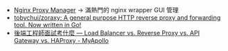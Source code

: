 
- [Nginx Proxy Manager](https://nginxproxymanager.com/) -> 滿熱門的 nginx wrapper GUI 管理
- [tobychui/zoraxy: A general purpose HTTP reverse proxy and forwarding tool. Now written in Go!](https://github.com/tobychui/zoraxy)
- [後端工程師面試考什麼 — Load Balancer vs. Reverse Proxy vs. API Gateway vs. HAProxy - MyApollo](https://myapollo.com.tw/blog/backend-load-balancer-reverse-proxy-api-gateway/)